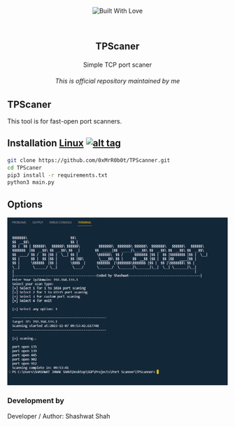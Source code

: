 <p align=center>
  <img title="Built With Love" src="https://forthebadge.com/images/badges/built-with-love.svg"></p>
  
  <br>
  
##   <p align="center">TPScaner
  <p align="center">Simple TCP port scaner




###### <p align="center"> *This is official repository maintained by me*</center> </p>

  
  
## TPScaner
 
 This tool is for fast-open port scanners.
  

 

## Installation [Linux](https://wikipedia.org/wiki/Linux) [![alt tag](http://icons.iconarchive.com/icons/dakirby309/simply-styled/32/OS-Linux-icon.png)](https://fr.wikipedia.org/wiki/Linux)

```bash
git clone https://github.com/0xMrR0b0t/TPScanner.git
cd TPScaner
pip3 install -r requirements.txt
python3 main.py
```
## Options
![Image.png](/Image.png "Image.png")


 

 ### Development by

Developer / Author: Shashwat Shah
